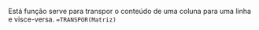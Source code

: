Está função serve para transpor o conteúdo de uma coluna para uma linha e visce-versa.
`=TRANSPOR(Matriz)`
